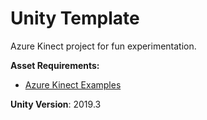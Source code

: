 # Unity Template
Azure Kinect project for fun experimentation.

**Asset Requirements:**
- [Azure Kinect Examples](https://assetstore.unity.com/packages/tools/integration/azure-kinect-examples-for-unity-149700)

**Unity Version**: 2019.3

